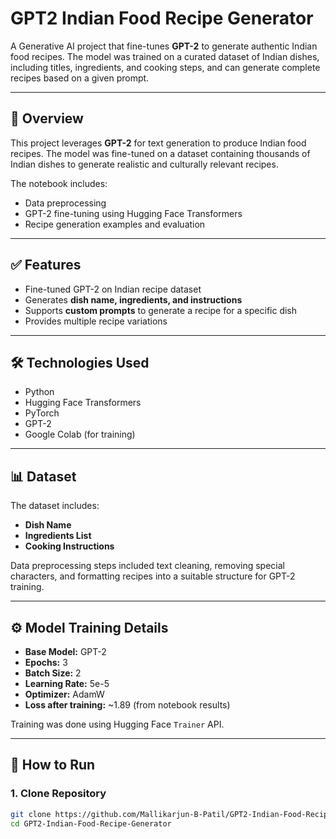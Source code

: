 # GPT2 Indian Food Recipe Generator  

A Generative AI project that fine-tunes **GPT-2** to generate authentic Indian food recipes. The model was trained on a curated dataset of Indian dishes, including titles, ingredients, and cooking steps, and can generate complete recipes based on a given prompt.

---

## 📌 Overview  
This project leverages **GPT-2** for text generation to produce Indian food recipes. The model was fine-tuned on a dataset containing thousands of Indian dishes to generate realistic and culturally relevant recipes.  

The notebook includes:
- Data preprocessing
- GPT-2 fine-tuning using Hugging Face Transformers
- Recipe generation examples and evaluation

---

## ✅ Features  
- Fine-tuned GPT-2 on Indian recipe dataset  
- Generates **dish name, ingredients, and instructions**  
- Supports **custom prompts** to generate a recipe for a specific dish  
- Provides multiple recipe variations  


---

## 🛠️ Technologies Used  
- Python  
- Hugging Face Transformers  
- PyTorch  
- GPT-2  
- Google Colab (for training)  

---

## 📊 Dataset  
The dataset includes:  
- **Dish Name**  
- **Ingredients List**  
- **Cooking Instructions**  

Data preprocessing steps included text cleaning, removing special characters, and formatting recipes into a suitable structure for GPT-2 training.

---

## ⚙️ Model Training Details  
- **Base Model:** GPT-2  
- **Epochs:** 3  
- **Batch Size:** 2  
- **Learning Rate:** 5e-5  
- **Optimizer:** AdamW  
- **Loss after training:** ~1.89 (from notebook results)  

Training was done using Hugging Face `Trainer` API.

---

## 🚀 How to Run  

### 1. Clone Repository  
```bash
git clone https://github.com/Mallikarjun-B-Patil/GPT2-Indian-Food-Recipe-Generator.git
cd GPT2-Indian-Food-Recipe-Generator
